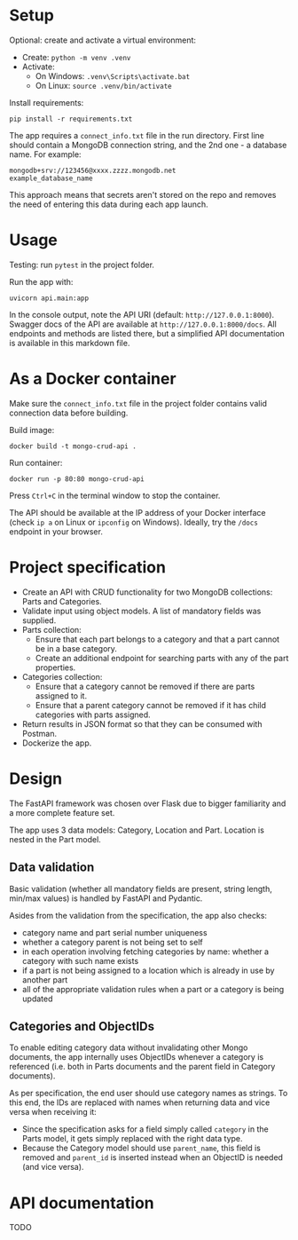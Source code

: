 
# Setup

Optional: create and activate a virtual environment:
- Create: `python -m venv .venv`
- Activate:
  - On Windows: `.venv\Scripts\activate.bat`
  - On Linux: `source .venv/bin/activate`

Install requirements:
```
pip install -r requirements.txt
```

The app requires a `connect_info.txt` file in the run directory.
First line should contain a MongoDB connection string, and the 2nd one - a database name.
For example:
```
mongodb+srv://123456@xxxx.zzzz.mongodb.net
example_database_name
```

This approach means that secrets aren't stored on the repo
and removes the need of entering this data during each app launch.

# Usage

Testing: run `pytest` in the project folder.

Run the app with:
```
uvicorn api.main:app
```

In the console output, note the API URI (default: `http://127.0.0.1:8000`).
Swagger docs of the API are available at `http://127.0.0.1:8000/docs`.
All endpoints and methods are listed there,
but a simplified API documentation is available in this markdown file.

# As a Docker container

Make sure the `connect_info.txt` file in the project folder contains valid connection data before building.

Build image:
```
docker build -t mongo-crud-api .
```

Run container:
```
docker run -p 80:80 mongo-crud-api
```

Press `Ctrl+C` in the terminal window to stop the container.

The API should be available at the IP address of your Docker interface
(check `ip a` on Linux or `ipconfig` on Windows).
Ideally, try the `/docs` endpoint in your browser.

# Project specification

- Create an API with CRUD functionality for two MongoDB collections: Parts and Categories.
- Validate input using object models. A list of mandatory fields was supplied.
- Parts collection:
  - Ensure that each part belongs to a category and that a part cannot be in a base category.
  - Create an additional endpoint for searching parts with any of the part properties.
- Categories collection:
  - Ensure that a category cannot be removed if there are parts assigned to it.
  - Ensure that a parent category cannot be removed if it has child categories with parts assigned.
- Return results in JSON format so that they can be consumed with Postman.
- Dockerize the app.


# Design

The FastAPI framework was chosen over Flask due to bigger familiarity and a more complete feature set.

The app uses 3 data models: Category, Location and Part. Location is nested in the Part model.

## Data validation

Basic validation (whether all mandatory fields are present, string length, min/max values)
is handled by FastAPI and Pydantic.

Asides from the validation from the specification, the app also checks:
- category name and part serial number uniqueness
- whether a category parent is not being set to self
- in each operation involving fetching categories by name: whether a category with such name exists
- if a part is not being assigned to a location which is already in use by another part
- all of the appropriate validation rules when a part or a category is being updated

## Categories and ObjectIDs

To enable editing category data without invalidating other Mongo documents,
the app internally uses ObjectIDs whenever a category is referenced
(i.e. both in Parts documents and the parent field in Category documents).

As per specification, the end user should use category names as strings.
To this end, the IDs are replaced with names when returning data and vice versa when receiving it:
- Since the specification asks for a field simply called `category` in the Parts model, it gets simply replaced with the right data type.
- Because the Category model should use `parent_name`,
this field is removed and `parent_id` is inserted instead when an ObjectID is needed (and vice versa).

# API documentation

TODO